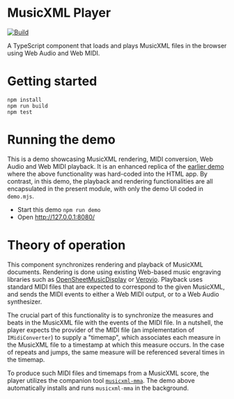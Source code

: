 MusicXML Player
===============

[![Build](https://github.com/infojunkie/musicxml-player/actions/workflows/test.yaml/badge.svg?branch=main)](https://github.com/infojunkie/musicxml-player/actions/workflows/test.yaml)

A TypeScript component that loads and plays MusicXML files in the browser using Web Audio and Web MIDI.

# Getting started
```
npm install
npm run build
npm test
```

# Running the demo
This is a demo showcasing MusicXML rendering, MIDI conversion, Web Audio and Web MIDI playback. It is an enhanced replica of the [earlier demo](https://github.com/infojunkie/ireal-musicxml/tree/main/demo/web) where the above functionality was hard-coded into the HTML app. By contrast, in this demo, the playback and rendering functionalities are all encapsulated in the present module, with only the demo UI coded in `demo.mjs`.

- Start this demo `npm run demo`
- Open http://127.0.0.1:8080/

# Theory of operation
This component synchronizes rendering and playback of MusicXML documents. Rendering is done using existing Web-based music engraving libraries such as [OpenSheetMusicDisplay](https://github.com/opensheetmusicdisplay/opensheetmusicdisplay) or [Verovio](https://github.com/rism-digital/verovio). Playback uses standard MIDI files that are expected to correspond to the given MusicXML, and sends the MIDI events to either a Web MIDI output, or to a Web Audio synthesizer.

The crucial part of this functionality is to synchronize the measures and beats in the MusicXML file with the events of the MIDI file. In a nutshell, the player expects the provider of the MIDI file (an implementation of `IMidiConverter`) to supply a "timemap", which associates each measure in the MusicXML file to a timestamp at which this measure occurs. In the case of repeats and jumps, the same measure will be referenced several times in the timemap.

To produce such MIDI files and timemaps from a MusicXML score, the player utilizes the companion tool [`musicxml-mma`](https://github.com/infojunkie/musicxml-mma). The demo above automatically installs and runs `musicxml-mma` in the background.
